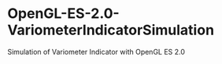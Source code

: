 # OpenGL-ES-2.0-VariometerIndicatorSimulation
Simulation of Variometer Indicator with OpenGL ES 2.0

